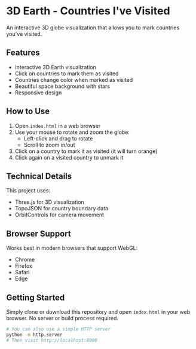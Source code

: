 # 3D Earth - Countries I've Visited

An interactive 3D globe visualization that allows you to mark countries you've visited.

## Features

- Interactive 3D Earth visualization
- Click on countries to mark them as visited
- Countries change color when marked as visited
- Beautiful space background with stars
- Responsive design

## How to Use

1. Open `index.html` in a web browser
2. Use your mouse to rotate and zoom the globe:
   - Left-click and drag to rotate
   - Scroll to zoom in/out
3. Click on a country to mark it as visited (it will turn orange)
4. Click again on a visited country to unmark it

## Technical Details

This project uses:
- Three.js for 3D visualization
- TopoJSON for country boundary data
- OrbitControls for camera movement

## Browser Support

Works best in modern browsers that support WebGL:
- Chrome
- Firefox
- Safari
- Edge

## Getting Started

Simply clone or download this repository and open `index.html` in your web browser. No server or build process required.

```bash
# You can also use a simple HTTP server
python -m http.server
# Then visit http://localhost:8000
``` 